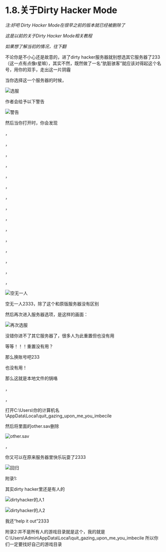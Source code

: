 # 1.8.关于Dirty Hacker Mode



*注:好吧 Dirty Hacker Mode在很早之前的版本就已经被删除了*

*这是以前的关于Dirty Hacker Mode相关教程*

*如果想了解当初的情况，往下翻*





不论你是不小心还是故意的，进了dirty hacker服务器就别想选其它服务器了233（这一点有点像r星嘛），其实不然，既然做了一名“肮脏骇客”就应该对得起这个名号，用你的双手，走出这一片阴霾



当你选择这一个服务器的时候，

![选服](选服.jpg)

作者会给予以下警告

![警告](警告.jpg)

然后当你打开时，你会发现

，

，

，

，

，

，

，

，

，

，

，

，

，

，

，

![空无一人](空无一人.jpg)

空无一人2333，除了这个和原版服务器没有区别



然后再次进入服务器选项，是这样的画面：

![再次选服](再次选服.jpg)

没错你进不了其它服务器了，很多人为此重置但也没有用



等等！！！重置没有用？



那么换账号吧233



也没有用！



那么这就是本地文件的锅咯

，

，

打开C:\Users\你的计算机名\AppData\Local\quit_gazing_upon_me_you_imbecile

然后将里面的other.sav删除

![other.sav](other.sav.jpg)

，

你又可以在原来服务器里快乐玩耍了2333

![回归](回归.jpg)



附录1:

其实dirty hacker里还是有人的

![dirtyhacker的人1](dirtyhacker的人1.jpg)



![dirtyhacker的人2](dirtyhacker的人2.jpg)

我还“help it out”2333



附录2:并不是所有人的游戏目录就是这个，我的就是C:\Users\Admin\AppData\Local\quit_gazing_upon_me_you_imbecile 所以你们一定要找好自己的游戏目录